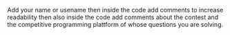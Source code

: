 Add your name or usename
then inside the code add comments to increase readability
then also inside the code add comments about the contest and the competitive programming plattform of whose questions you are solving.
